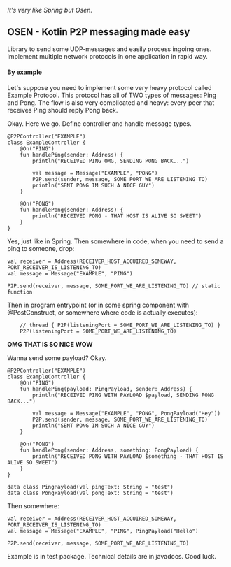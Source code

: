 
_It's very like Spring but Osen._

## OSEN - Kotlin P2P messaging made easy
Library to send some UDP-messages and easily process ingoing ones. Implement multiple network protocols in one application
in rapid way.

#### By example
Let's suppose you need to implement some very heavy protocol called Example Protocol.
This protocol has all of TWO types of messages: Ping and Pong. 
The flow is also very complicated and heavy: every peer that receives Ping should reply Pong back.

Okay. Here we go.
Define controller and handle message types.

```
@P2PController("EXAMPLE")
class ExampleController {
    @On("PING")
    fun handlePing(sender: Address) {
        println("RECEIVED PING OMG, SENDING PONG BACK...")

        val message = Message("EXAMPLE", "PONG")
        P2P.send(sender, message, SOME_PORT_WE_ARE_LISTENING_TO)
        println("SENT PONG IM SUCH A NICE GUY")
    }

    @On("PONG")
    fun handlePong(sender: Address) {
        println("RECEIVED PONG - THAT HOST IS ALIVE SO SWEET")
    }
}
```

Yes, just like in Spring. Then somewhere in code, when you need to send a ping to someone, drop:
```
val receiver = Address(RECEIVER_HOST_ACCUIRED_SOMEWAY, PORT_RECEIVER_IS_LISTENING_TO)
val message = Message("EXAMPLE", "PING")

P2P.send(receiver, message, SOME_PORT_WE_ARE_LISTENING_TO) // static function
```

Then in program entrypoint (or in some spring component with @PostConstruct, or somewhere where code is actually executes):
```
    // thread { P2P(listeningPort = SOME_PORT_WE_ARE_LISTENING_TO) }
    P2P(listeningPort = SOME_PORT_WE_ARE_LISTENING_TO)
```

__OMG THAT IS SO NICE WOW__

Wanna send some payload? Okay.
```
@P2PController("EXAMPLE")
class ExampleController {
    @On("PING")
    fun handlePing(payload: PingPayload, sender: Address) {
        println("RECEIVED PING WITH PAYLOAD $payload, SENDING PONG BACK...")

        val message = Message("EXAMPLE", "PONG", PongPayload("Hey"))
        P2P.send(sender, message, SOME_PORT_WE_ARE_LISTENING_TO)
        println("SENT PONG IM SUCH A NICE GUY")
    }

    @On("PONG")
    fun handlePong(sender: Address, something: PongPayload) {
        println("RECEIVED PONG WITH PAYLOAD $something - THAT HOST IS ALIVE SO SWEET")
    }
}

data class PingPayload(val pingText: String = "test")
data class PongPayload(val pongText: String = "test")
```

Then somewhere:
```
val receiver = Address(RECEIVER_HOST_ACCUIRED_SOMEWAY, PORT_RECEIVER_IS_LISTENING_TO)
val message = Message("EXAMPLE", "PING", PingPayload("Hello")

P2P.send(receiver, message, SOME_PORT_WE_ARE_LISTENING_TO)
```

Example is in test package. Technical details are in javadocs. Good luck.
